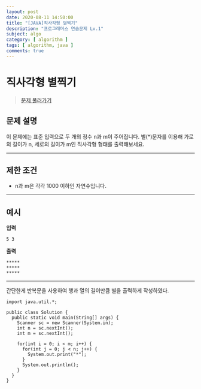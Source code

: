 ```yaml
---
layout: post
date: 2020-08-11 14:50:00
title: "[JAVA]직사각형 별찍기"
description: "프로그래머스 연습문제 Lv.1"
subject: algo
category: [ algorithm ]
tags: [ algorithm, java ]
comments: true
---
```


# 직사각형 별찍기

> [문제 풀러가기](programmers.co.kr/learn/courses/30/lessons/12969)

## 문제 설명
이 문제에는 표준 입력으로 두 개의 정수 n과 m이 주어집니다.
별(\*)문자를 이용해 가로의 길이가 n, 세로의 길이가 m인 직사각형 형태를 출력해보세요.

---
## 제한 조건
+ n과 m은 각각 1000 이하인 자연수입니다.

---
## 예시

**입력**
```
5 3
```
**출력**
```
*****
*****
*****
```
---

간단한게 반복문을 사용하여 행과 열의 길이만큼 별을 출력하게 작성하였다.

```
import java.util.*;

public class Solution {
  public static void main(String[] args) {
    Scanner sc = new Scanner(System.in);
    int n = sc.nextInt();
    int m = sc.nextInt();

    for(int i = 0; i < m; i++) {
      for(int j = 0; j < n; j++) {
        System.out.print("*");
      }
      System.out.println();
    }
  }
}
```
